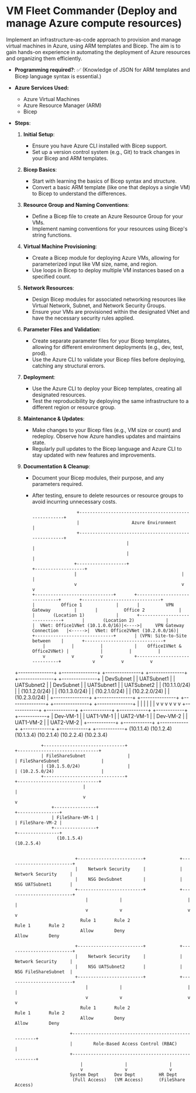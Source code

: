 # VM Fleet Commander (Deploy and manage Azure compute resources)
Implement an infrastructure-as-code approach to provision and manage virtual machines in Azure, using ARM templates and Bicep. The aim is to gain hands-on experience in automating the deployment of Azure resources and organizing them efficiently.

- **Programming required?**: ✅ (Knowledge of JSON for ARM templates and Bicep language syntax is essential.)
- **Azure Services Used:**
  - Azure Virtual Machines
  - Azure Resource Manager (ARM)
  - Bicep
  
- **Steps**:

   1. **Initial Setup**:
      - Ensure you have Azure CLI installed with Bicep support.
      - Set up a version control system (e.g., Git) to track changes in your Bicep and ARM templates.

   2. **Bicep Basics**:
      - Start with learning the basics of Bicep syntax and structure.
      - Convert a basic ARM template (like one that deploys a single VM) to Bicep to understand the differences.

   3. **Resource Group and Naming Conventions**:
      - Define a Bicep file to create an Azure Resource Group for your VMs.
      - Implement naming conventions for your resources using Bicep's string functions.

   4. **Virtual Machine Provisioning**:
      - Create a Bicep module for deploying Azure VMs, allowing for parameterized input like VM size, name, and region.
      - Use loops in Bicep to deploy multiple VM instances based on a specified count.

   5. **Network Resources**:
      - Design Bicep modules for associated networking resources like Virtual Network, Subnet, and Network Security Groups.
      - Ensure your VMs are provisioned within the designated VNet and have the necessary security rules applied.

   6. **Parameter Files and Validation**:
      - Create separate parameter files for your Bicep templates, allowing for different environment deployments (e.g., dev, test, prod).
      - Use the Azure CLI to validate your Bicep files before deploying, catching any structural errors.

   7. **Deployment**:
      - Use the Azure CLI to deploy your Bicep templates, creating all designated resources.
      - Test the reproducibility by deploying the same infrastructure to a different region or resource group.

   8. **Maintenance & Updates**:
      - Make changes to your Bicep files (e.g., VM size or count) and redeploy. Observe how Azure handles updates and maintains state.
      - Regularly pull updates to the Bicep language and Azure CLI to stay updated with new features and improvements.

   9. **Documentation & Cleanup**:
      - Document your Bicep modules, their purpose, and any parameters required.
      - After testing, ensure to delete resources or resource groups to avoid incurring unnecessary costs.
     

                             +------------------------------------------------------+
                             |                    Azure Environment                  |
                             +------------------------------------------------------+
                                                |                         |
                                                |                         |
                            +-------------------+                         +-------------------+
                            |                                        |                      |
                            v                                        v                      v
            +------------------------------+       +------------------------------+       +------------------------------+
            |          Office 1             |       |          VPN Gateway         |       |          Office 2             |
            |       (Location 1)            |       +------------------------------+       |       (Location 2)            |
            |  VNet: Office1VNet (10.1.0.0/16)|<---->|     VPN Gateway Connection   |<----->|  VNet: Office2VNet (10.2.0.0/16)|
            +------------------------------+       | (VPN: Site-to-Site between    |       +------------------------------+
                |          |          |            |    Office1VNet & Office2VNet) |            |          |          |
                v          v          v            +------------------------------+            v          v          v
    +---------------+ +---------------+ +---------------+                                      +---------------+ +---------------+ +---------------+
    | DevSubnet     | | UATSubnet1    | | UATSubnet2    |                                      | DevSubnet     | | UATSubnet1    | | UATSubnet2    |
    | (10.1.1.0/24) | | (10.1.2.0/24) | | (10.1.3.0/24) |                                      | (10.2.1.0/24) | | (10.2.2.0/24) | | (10.2.3.0/24) |
    +---------------+ +---------------+ +---------------+                                      +---------------+ +---------------+ +---------------+
          |               |               |                                                       |               |               |
          v               v               v                                                       v               v               v
    +------------+   +------------+   +------------+                                         +------------+   +------------+   +------------+
    | Dev-VM-1   |   | UAT1-VM-1  |   | UAT2-VM-1  |                                         | Dev-VM-2   |   | UAT1-VM-2  |   | UAT2-VM-2  |
    +------------+   +------------+   +------------+                                         +------------+   +------------+   +------------+
      (10.1.1.4)       (10.1.2.4)       (10.1.3.4)                                             (10.2.1.4)       (10.2.2.4)       (10.2.3.4)

                +-------------------------------+                                    +-------------------------------+
                | FileShareSubnet                |                                    | FileShareSubnet                |
                | (10.1.5.0/24)                  |                                    | (10.2.5.0/24)                  |
                +-------------------------------+                                    +-------------------------------+
                                |                                                                  |
                                v                                                                  v
                    +----------------+                                                    +----------------+
                    | FileShare-VM-1 |                                                    | FileShare-VM-2 |
                    +----------------+                                                    +----------------+
                      (10.1.5.4)                                                            (10.2.5.4)


                             +-------------------------+             +-------------------------+
                             |    Network Security     |             |    Network Security     |
                             |    NSG DevSubnet        |             |    NSG UATSubnet1       |
                             +-------------------------+             +-------------------------+
                                 |            |                         |            |
                                 v            v                         v            v
                               Rule 1       Rule 2                    Rule 1       Rule 2
                               Allow        Deny                      Allow        Deny

                             +-------------------------+             +-------------------------+
                             |    Network Security     |             |    Network Security     |
                             |    NSG UATSubnet2       |             |    NSG FileShareSubnet  |
                             +-------------------------+             +-------------------------+
                                 |            |                         |            |
                                 v            v                         v            v
                               Rule 1       Rule 2                    Rule 1       Rule 2
                               Allow        Deny                      Allow        Deny

                           +-----------------------------------------------------+
                           |        Role-Based Access Control (RBAC)            |
                           +-----------------------------------------------------+
                               |                |                |
                               v                v                v
                           System Dept      Dev Dept         HR Dept
                            (Full Access)   (VM Access)      (FileShare Access)
